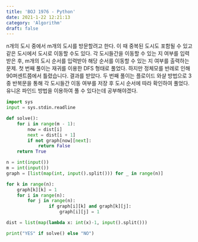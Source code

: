 ```yaml
---
title: 'BOJ 1976 - Python'
date: 2021-1-22 12:21:13
category: 'Algorithm'
draft: false
---
```

n개의 도시 중에서 m개의 도시를 방문할려고 한다. 이 때 중복된 도시도 포함될 수 있고 같은 도시에서 도시로 이동할 수도 있다. 각 도시들간을 이동할 수 있는 지 여부를 입력받은 후, m개의 도시 순서를 입력받아 해당 순서를 이동할 수 있는 지 여부를 출력하는 문제. 첫 번째 풀이는 재귀를 이용한 DFS 형태로 풀었다. 하지만 정체모를 반례로 인해 90퍼센트쯤에서 틀렸습니다. 결과를 받았다. 두 번째 풀이는 플로이드 와샬 방법으로 3중 반복문을 통해 각 도시들간 이동 여부를 저장 후 도시 순서에 따라 확인하여 풀었다. 유니온 파인드 방법을 이용하여 풀 수 있다는데 공부해야겠다.
```python
import sys
input = sys.stdin.readline

def solve():
    for i in range(m - 1):
        now = dist[i]
        next = dist[i + 1]
        if not graph[now][next]:
            return False
    return True

n = int(input())
m = int(input())
graph = [list(map(int, input().split())) for _ in range(n)]

for k in range(n):
    graph[k][k] = 1
    for i in range(n):
        for j in range(n):
                if graph[i][k] and graph[k][j]:
                    graph[i][j] = 1

dist = list(map(lambda x: int(x)-1, input().split()))

print("YES" if solve() else "NO")

```